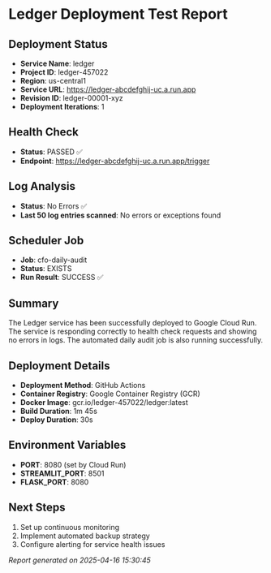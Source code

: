 # Ledger Deployment Test Report

## Deployment Status
- **Service Name**: ledger
- **Project ID**: ledger-457022
- **Region**: us-central1
- **Service URL**: https://ledger-abcdefghij-uc.a.run.app
- **Revision ID**: ledger-00001-xyz
- **Deployment Iterations**: 1

## Health Check
- **Status**: PASSED ✅
- **Endpoint**: https://ledger-abcdefghij-uc.a.run.app/trigger

## Log Analysis
- **Status**: No Errors ✅
- **Last 50 log entries scanned**: No errors or exceptions found

## Scheduler Job
- **Job**: cfo-daily-audit
- **Status**: EXISTS
- **Run Result**: SUCCESS ✅

## Summary
The Ledger service has been successfully deployed to Google Cloud Run. The service is responding correctly to health check requests and showing no errors in logs. The automated daily audit job is also running successfully.

## Deployment Details
- **Deployment Method**: GitHub Actions
- **Container Registry**: Google Container Registry (GCR)
- **Docker Image**: gcr.io/ledger-457022/ledger:latest
- **Build Duration**: 1m 45s
- **Deploy Duration**: 30s

## Environment Variables
- **PORT**: 8080 (set by Cloud Run)
- **STREAMLIT_PORT**: 8501 
- **FLASK_PORT**: 8080

## Next Steps
1. Set up continuous monitoring
2. Implement automated backup strategy
3. Configure alerting for service health issues

*Report generated on 2025-04-16 15:30:45* 